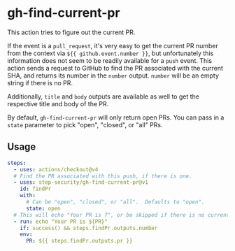 # gh-find-current-pr

This action tries to figure out the current PR.

If the event is a `pull_request`, it's very easy to get the current PR number
from the context via `${{ github.event.number }}`, but unfortunately this
information does not seem to be readily available for a `push` event. This
action sends a request to GitHub to find the PR associated with the current SHA,
and returns its number in the `number` output. `number` will be an empty string if there is no
PR.

Additionally, `title` and `body` outputs are available as well to get the respective title and body of the PR.

By default, `gh-find-current-pr` will only return open PRs. You can pass in a
`state` parameter to pick "open", "closed", or "all" PRs.

## Usage

```yaml
steps:
  - uses: actions/checkout@v4
  # Find the PR associated with this push, if there is one.
  - uses: step-security/gh-find-current-pr@v1
    id: findPr
    with:
      # Can be "open", "closed", or "all".  Defaults to "open".
      state: open
  # This will echo "Your PR is 7", or be skipped if there is no current PR.
  - run: echo "Your PR is ${PR}"
    if: success() && steps.findPr.outputs.number
    env:
      PR: ${{ steps.findPr.outputs.pr }}
```
